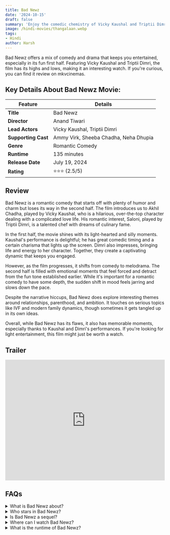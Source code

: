 ```yaml
---
title: Bad Newz
date: '2024-10-15'
draft: false
summary: 'Enjoy the comedic chemistry of Vicky Kaushal and Triptii Dimri in Bad Newz! A rom-com that entertains, now on mkvcinemas.'
image: /hindi-movies/thangalaan.webp
tags:
- Hindi
author: Harsh
---
```


Bad Newz offers a mix of comedy and drama that keeps you entertained, especially in its fun first half. Featuring Vicky Kaushal and Triptii Dimri, the film has its highs and lows, making it an interesting watch. If you're curious, you can find it review on mkvcinemas.

## Key Details About Bad Newz Movie:

| Feature               | Details                                         |
|-----------------------|------------------------------------------------|
| **Title**             | Bad Newz                                       |
| **Director**          | Anand Tiwari                                   |
| **Lead Actors**       | Vicky Kaushal, Triptii Dimri                  |
| **Supporting Cast**    | Ammy Virk, Sheeba Chadha, Neha Dhupia       |
| **Genre**             | Romantic Comedy                                |
| **Runtime**           | 135 minutes                                    |
| **Release Date**      | July 19, 2024                                  |
| **Rating**            | ⭐⭐⭐ (2.5/5)                                   |

## Review

Bad Newz is a romantic comedy that starts off with plenty of humor and charm but loses its way in the second half. The film introduces us to Akhil Chadha, played by Vicky Kaushal, who is a hilarious, over-the-top character dealing with a complicated love life. His romantic interest, Saloni, played by Triptii Dimri, is a talented chef with dreams of culinary fame.

In the first half, the movie shines with its light-hearted and silly moments. Kaushal's performance is delightful; he has great comedic timing and a certain charisma that lights up the screen. Dimri also impresses, bringing life and energy to her character. Together, they create a captivating dynamic that keeps you engaged.

However, as the film progresses, it shifts from comedy to melodrama. The second half is filled with emotional moments that feel forced and detract from the fun tone established earlier. While it's important for a romantic comedy to have some depth, the sudden shift in mood feels jarring and slows down the pace.

Despite the narrative hiccups, Bad Newz does explore interesting themes around relationships, parenthood, and ambition. It touches on serious topics like IVF and modern family dynamics, though sometimes it gets tangled up in its own ideas.

Overall, while Bad Newz has its flaws, it also has memorable moments, especially thanks to Kaushal and Dimri's performances. If you're looking for light entertainment, this film might just be worth a watch.

## Trailer

<iframe width="100%" height="380" src="https://www.youtube.com/embed/uV50UfcIT68?si=xehkrOpVbTpdKKC1" frameborder="0"
  allow="accelerometer; autoplay; clipboard-write; encrypted-media; gyroscope; picture-in-picture; web-share"
  referrerpolicy="strict-origin-when-cross-origin" allowfullscreen></iframe>

## FAQs

<details>
  <summary>What is Bad Newz about?</summary>
  <p>Bad Newz follows the humorous and complicated love story of Akhil and Saloni as they navigate relationships and personal ambitions.</p>
</details>

<details>
  <summary>Who stars in Bad Newz?</summary>
  <p>The film features Vicky Kaushal, Triptii Dimri, Ammy Virk, and Sheeba Chadha.</p>
</details>

<details>
  <summary>Is Bad Newz a sequel?</summary>
  <p>Yes, it is a follow-up to the 2019 film Good Newwz, which dealt with IVF and parental challenges.</p>
</details>

<details>
  <summary>Where can I watch Bad Newz?</summary>
  <p>You can stream Bad Newz on mkvcinemas.</p>
</details>

<details>
  <summary>What is the runtime of Bad Newz?</summary>
  <p>The film has a runtime of 135 minutes.</p>
</details>
